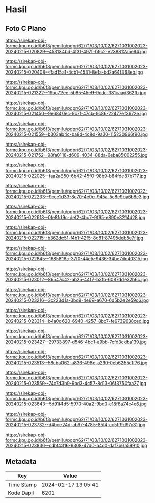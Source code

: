 # Hasil

## Foto C Plano

https://sirekap-obj-formc.kpu.go.id/b6f3/pemilu/pdpr/62/71/03/10/02/6271031002023-20240215-020829--453134bd-4f31-497f-b9c2-e238812a5e94.jpg

https://sirekap-obj-formc.kpu.go.id/b6f3/pemilu/pdpr/62/71/03/10/02/6271031002023-20240215-020408--ffad15a1-4cb1-4531-8e1a-bd2a64f368eb.jpg

https://sirekap-obj-formc.kpu.go.id/b6f3/pemilu/pdpr/62/71/03/10/02/6271031002023-20240215-021322--19bc72ee-5b85-45e9-9cdc-381caad362fb.jpg

https://sirekap-obj-formc.kpu.go.id/b6f3/pemilu/pdpr/62/71/03/10/02/6271031002023-20240215-021450--9e6840ec-9c7f-47cb-9c86-22477ef3672e.jpg

https://sirekap-obj-formc.kpu.go.id/b6f3/pemilu/pdpr/62/71/03/10/02/6271031002023-20240215-021559--b303ab4c-ba8d-4c8d-9a30-115230966f90.jpg

https://sirekap-obj-formc.kpu.go.id/b6f3/pemilu/pdpr/62/71/03/10/02/6271031002023-20240215-021752--98fa0118-d609-4034-88da-6eba85002255.jpg

https://sirekap-obj-formc.kpu.go.id/b6f3/pemilu/pdpr/62/71/03/10/02/6271031002023-20240215-022025--faa2a850-6b42-45f0-98b9-b84fde87b717.jpg

https://sirekap-obj-formc.kpu.go.id/b6f3/pemilu/pdpr/62/71/03/10/02/6271031002023-20240215-022233--9cce1d33-8c70-4e0c-945a-5c8e9ba6b8c3.jpg

https://sirekap-obj-formc.kpu.go.id/b6f3/pemilu/pdpr/62/71/03/10/02/6271031002023-20240215-022618--0fe81d9c-def2-4bc7-9f95-e890e3214d28.jpg

https://sirekap-obj-formc.kpu.go.id/b6f3/pemilu/pdpr/62/71/03/10/02/6271031002023-20240215-022715--b362dc51-f4b1-42f5-8d81-87495deb5e7f.jpg

https://sirekap-obj-formc.kpu.go.id/b6f3/pemilu/pdpr/62/71/03/10/02/6271031002023-20240215-022845--1685818c-37f0-44e5-9436-34be7dd40315.jpg

https://sirekap-obj-formc.kpu.go.id/b6f3/pemilu/pdpr/62/71/03/10/02/6271031002023-20240215-023012--86547c42-ab25-44f7-b3fb-6087dde32b6c.jpg

https://sirekap-obj-formc.kpu.go.id/b6f3/pemilu/pdpr/62/71/03/10/02/6271031002023-20240215-023216--3c223d1a-3bd9-4e69-a670-6d5b2e2e59c6.jpg

https://sirekap-obj-formc.kpu.go.id/b6f3/pemilu/pdpr/62/71/03/10/02/6271031002023-20240215-023314--b4a0d620-6940-4257-8bc7-fe9739638ced.jpg

https://sirekap-obj-formc.kpu.go.id/b6f3/pemilu/pdpr/62/71/03/10/02/6271031002023-20240215-023427--29733897-d546-4bc1-a9bb-7cfd3cdba139.jpg

https://sirekap-obj-formc.kpu.go.id/b6f3/pemilu/pdpr/62/71/03/10/02/6271031002023-20240215-023513--58cba062-a836-498c-a290-0eb6255c1f76.jpg

https://sirekap-obj-formc.kpu.go.id/b6f3/pemilu/pdpr/62/71/03/10/02/6271031002023-20240215-023559--74c7d3b9-9bd3-4c57-8d13-06f3750faa27.jpg

https://sirekap-obj-formc.kpu.go.id/b6f3/pemilu/pdpr/62/71/03/10/02/6271031002023-20240215-023643--5d91f4d5-5970-40a2-9bd0-e18f8a74c4e6.jpg

https://sirekap-obj-formc.kpu.go.id/b6f3/pemilu/pdpr/62/71/03/10/02/6271031002023-20240215-023732--d4bce24d-ab97-4785-85f4-cc5ff9d97c31.jpg

https://sirekap-obj-formc.kpu.go.id/b6f3/pemilu/pdpr/62/71/03/10/02/6271031002023-20240215-023836--cdbf4316-9308-47d0-a4d0-daf7b6a59910.jpg


## Metadata

| Key        | Value               |
| ---------- | ------------------- |
| Time Stamp | 2024-02-17 13:05:41 |
| Kode Dapil | 6201                |



